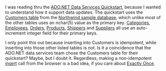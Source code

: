 I was reading thru the [ADO.NET Data Services
Quickstart](http://quickstarts.asp.net/3-5-extensions/adonetdataservice/default.aspx),
because I wanted to understand how it support data updates. The
quickstart uses the [Customers
table](http://msdn2.microsoft.com/en-us/library/aa276837(SQL.80).aspx)
from the [Northwind sample
database](http://msdn2.microsoft.com/en-us/library/aa276825(SQL.80).aspx),
which unlike most of the other tables uses an nchar(5) value as the
primary key.
[Categories](http://msdn2.microsoft.com/en-us/library/aa276832(SQL.80).aspx),
[Employees](http://msdn2.microsoft.com/en-us/library/aa276833(SQL.80).aspx),
[Orders](http://msdn2.microsoft.com/en-us/library/aa276828(SQL.80).aspx),
[Products](http://msdn2.microsoft.com/en-us/library/aa276824(SQL.80).aspx),
[Shippers](http://msdn2.microsoft.com/en-us/library/aa276831(SQL.80).aspx)
and
[Suppliers](http://msdn2.microsoft.com/en-us/library/aa276826(SQL.80).aspx)
all use an auto-increment integer field for their primary keys.

I only point this out because inserting into Customers is idempotent,
while inserting into those other listed tables is not. Is it a
coincidence that the ADO.NET data services team chose the Customers
table for their quickstart? Maybe, but I doubt it. Regardless, making a
non-idempotent
[insert](http://quickstarts.asp.net/3-5-extensions/reference/adoref/M_Sys_Data_DataService_insert.aspx)
call from the browser is a bad idea, if you care about [Exactly
Once](http://devhawk.net/2007/11/09/The+Importance+Of+Idempotence.aspx).
